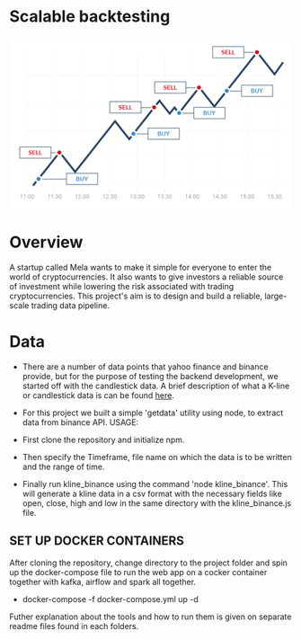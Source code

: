 # Scalable backtesting 
<img title="Mela" alt="Alt text" src="/images/cryptoTrading.png" width= "1000">

# Overview
A startup called Mela wants to make it simple for everyone to enter the world of cryptocurrencies. It also wants to give investors a reliable source of investment while lowering the risk associated with trading cryptocurrencies. This project's aim is to design and build a reliable, large-scale trading data pipeline. 


# Data
* There are a number of data points that yahoo finance and binance provide, but for the purpose of testing the backend development, we started off with the candlestick data.
A brief description of what a K-line or candlestick data is can be found [here](https://www.investopedia.com/terms/c/candlestick.asp).

* For this project we built a simple 'getdata' utility using node, to extract data from binance API.
USAGE: 
* First clone the repository and initialize npm.
* Then specify the Timeframe, file name on which the data is to be written and the range of time.
* Finally run kline_binance using the command 'node kline_binance'. This will generate a kline data in a csv format with the necessary fields like open, close, high and low in the same directory with the kline_binance.js file.

 ## SET UP DOCKER CONTAINERS

After cloning the repository, change directory to the project folder and spin up the docker-compose file to run the web app on a cocker container together with kafka, airflow and spark all together. 
 
 * docker-compose -f docker-compose.yml up -d

Futher explanation about the tools and how to run them is given on separate readme files found in each folders.
